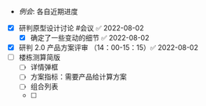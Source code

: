 - _例会_: 各自近期进度
- [x] 研判原型设计讨论 #会议 ✅ 2022-08-02
	- [x] 确定了一些变动的细节 ✅ 2022-08-02
- [x] 研判 2.0 产品方案评审 （14：00-15：15）✅ 2022-08-02 
- [ ] 楼栋测算简版
	- [ ] 详情弹框
	- [ ] 方案指标：需要产品给计算方案
	- [ ] 组合列表
	- [ ] 